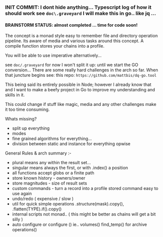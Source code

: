 ### INIT COMMIT: I dont hide anything... Typescript log of how it should work see `doc\.graveyard` I will make this in go.. like jq ...

#### BRAINSTORM STATUS: almost completed ... time for code soon! 

The concept is a monad style easy to remember file and directory operation pipeline. Its aware of media and various tasks around this concept.
A compile function stores your chains into a profile.

You will be able to use imperative alternatively... 

see `doc/.graveyard` for now I won't split it up: until we start the GO conversion... There are some really hard challenges in the arch so far.
When that juncture begins see: this repo: `https://github.com/mattbis/dq-go.tool`

This being said its entirely possible in Node; however I already know that and I want to make a beefy project in Go to improve my understanding and skills in it.

This could change if stuff like magic, media and any other challenges make it too time consuming. 

Whats missing?

- split up everything
- modes
- fine grained algorithms for everything...
- division between static and instance for everything opwise

General Rules & arch summary :-

- plural means any within the result set...
- singular means always the first, or with .index() a position
- all functions accept globs or a finite path
- store known history - owners/owner 
- store magnitudes - size of result sets
- custom commands - turn a record into a profile stored command easy to use again
- undo/redo ( expensive / slow )
- util for quick simple operations .structure(mask).copy(), .flatten(TYPE).if().copy()
- internal scripts not monad.. ( this might be better as chains will get a bit silly )
- auto configure or configure () ie.. volumes() find_temp() for archive operations()
